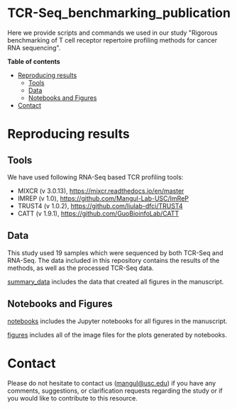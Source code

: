 # TCR-Seq_benchmarking_publication
Here we provide scripts and commands we used in our study "Rigorous benchmarking of T cell receptor repertoire profiling methods for cancer RNA sequencing".

**Table of contents**

* [Reproducing results](#reproducing-results)
  * [Tools](#tools)
  * [Data](#data)
  * [Notebooks and Figures](#notebooks-and-figures)
* [Contact](#contact)

# Reproducing results

## Tools

We have used following RNA-Seq based TCR profiling tools:

* MIXCR (v 3.0.13), https://mixcr.readthedocs.io/en/master
* IMREP (v 1.0), https://github.com/Mangul-Lab-USC/ImReP
* TRUST4 (v 1.0.2), https://github.com/liulab-dfci/TRUST4
* CATT (v 1.9.1), https://github.com/GuoBioinfoLab/CATT

## Data

This study used 19 samples which were sequenced by both TCR-Seq and RNA-Seq. The data included in this repository contains the results of the methods, as well as the processed TCR-Seq data. 

[summary_data](https://github.com/Mangul-Lab-USC/TCR-Seq_benchmarking_publication/tree/main/summary_data) includes the data that created all figures in the manuscript.

## Notebooks and Figures

[notebooks](https://github.com/Mangul-Lab-USC/TCR-Seq_benchmarking_publication/tree/main/notebooks) includes the Jupyter notebooks for all figures in the manuscript. 

[figures](https://github.com/Mangul-Lab-USC/TCR-Seq_benchmarking_publication/tree/main/figures) includes all of the image files for the plots generated by notebooks.

# Contact
Please do not hesitate to contact us (mangul@usc.edu) if you have any comments, suggestions, or clarification requests regarding the study or if you would like to contribute to this resource.